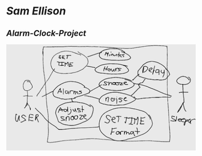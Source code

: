 # *Sam Ellison*
## *Alarm-Clock-Project*
![Alarm clock use case diagram](https://github.com/samellison170/Alarm-Clock-Project/blob/master/Alarm%20clock%20use-case.png)
